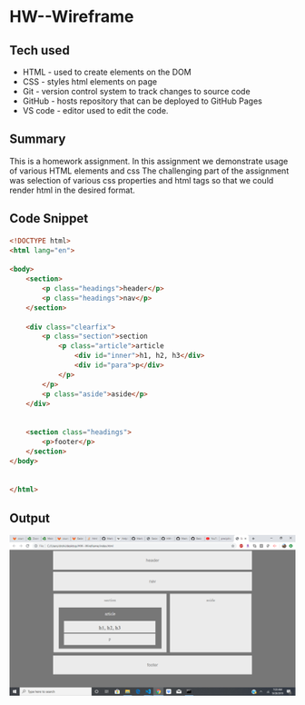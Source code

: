 # HW--Wireframe

## Tech used 
 - HTML - used to create elements on the DOM
 - CSS - styles html elements on page
 - Git - version control system to track changes to source code
 - GitHub - hosts repository that can be deployed to GitHub Pages
 - VS code - editor used to edit the code.

## Summary

This is a homework assignment.
In this assignment we demonstrate usage of various HTML elements and css
The challenging part of the assignment was selection of various css properties and html tags so that we could render html in the desired format.

## Code Snippet

```html
<!DOCTYPE html>
<html lang="en">

<body>
    <section>
        <p class="headings">header</p>
        <p class="headings">nav</p>
    </section>

    <div class="clearfix">
        <p class="section">section
            <p class="article">article
                <div id="inner">h1, h2, h3</div>
                <div id="para">p</div>
            </p>
        </p>
        <p class="aside">aside</p>
    </div>


    <section class="headings">
        <p>footer</p>
    </section>
</body>


</html>
```
## Output
![Rendered HTML](https://github.com/ShipraD25/HW--Wireframe/blob/master/output.png)